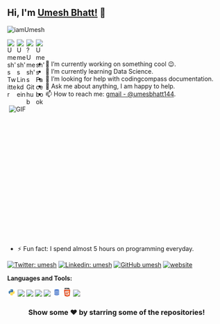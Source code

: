 ## Hi, I'm [Umesh Bhatt!](https://codingcompass.com) 👋

<p align="left"> <img src="https://komarev.com/ghpvc/?username=iamUmesh&label=Views&color=blue&style=plastic" alt="iamUmesh" /> </p>

<a href="https://twitter.com/UmeshBh00953237">
  <img align="left" alt="Umesh's Twitter" width="22px" src="https://cdn.jsdelivr.net/npm/simple-icons@v3/icons/twitter.svg" />
</a>
<a href="https://www.linkedin.com/in/umesh-bhatt-4449001aa/">
  <img align="left" alt="Umesh's Linkdein" width="22px" src="https://cdn.jsdelivr.net/npm/simple-icons@v3/icons/linkedin.svg" />
</a>
<a href="https://github.com/Umeshbhatt144">
  <img align="left" alt="?Umesh's Github" width="22px" src="https://cdn.jsdelivr.net/npm/simple-icons@v3/icons/github.svg" />
</a>
<a href="https://www.facebook.com/vijaydinanath.chauhan.750331">
  <img align="left" alt="Umesh's Facebook" width="22px" src="https://cdn.jsdelivr.net/npm/simple-icons@v3/icons/facebook.svg" />
</a>

<br/>
<img align="right" alt="GIF" src="https://github.com/abhisheknaiidu/abhisheknaiidu/raw/master/code.gif?raw=true" width="500" height="320" style="max-width:100%;">

<br/>



- 🔭 I’m currently working on something cool 😉.
- 🌱 I’m currently learning Data Science.
- 🤔 I’m looking for help with codingcompass documentation.
- 💬 Ask me about anything, I am happy to help.
- 📫 How to reach me: [gmail - @umesbhatt144](https://www.umeshbhatt144@gmail.com).
- ⚡ Fun fact: I spend almost 5 hours on programming everyday.

[![Twitter: umesh](https://img.shields.io/twitter/follow/umesh?style=social)](https://twitter.com/UmeshBh00953237)
[![Linkedin: umesh](https://img.shields.io/badge/-umesh-blue?style=flat-square&logo=Linkedin&logoColor=white&link=https://www.linkedin.com/in/umesh-bhatt-4449001aa/)](https://www.linkedin.com/in/umesh-bhatt-4449001aa/)
[![GitHub umesh](https://img.shields.io/github/followers/umesh?label=follow&style=social)](https://github.com/Umeshbhatt144)
[![website](https://img.shields.io/badge/PortfolioWebsite-codingcompass-2648ff?style=flat-square&logo=google-chrome)](https://cosingcompass.com)


**Languages and Tools:**  

<code><img height="20" src="https://raw.githubusercontent.com/github/explore/80688e429a7d4ef2fca1e82350fe8e3517d3494d/topics/python/python.png"></code>
<code><img height="20" src="https://raw.githubusercontent.com/github/explore/80688e429a7d4ef2fca1e82350fe8e3517d3494d/topics/machinelearning/machinelearning.png"></code>
<code><img height="20" src="https://raw.githubusercontent.com/github/explore/80688e429a7d4ef2fca1e82350fe8e3517d3494d/topics/deeplearning/deeplearning.png"></code>
<code><img height="20" src="https://raw.githubusercontent.com/github/explore/80688e429a7d4ef2fca1e82350fe8e3517d3494d/topics/tableau/tableau.png"></code>
<code><img height="20" src="https://raw.githubusercontent.com/github/explore/80688e429a7d4ef2fca1e82350fe8e3517d3494d/topics/excel/excel.png"></code>
<code><img height="20" src="https://raw.githubusercontent.com/github/explore/80688e429a7d4ef2fca1e82350fe8e3517d3494d/topics/sql/sql.png"></code>
<code><img height="20" src="https://raw.githubusercontent.com/github/explore/80688e429a7d4ef2fca1e82350fe8e3517d3494d/topics/html/html.png"></code>
<code><img height="20" src="https://raw.githubusercontent.com/github/explore/80688e429a7d4ef2fca1e82350fe8e3517d3494d/topics/css/javascript.css"></code>   


<div align="center">

### Show some ❤️ by starring some of the repositories!

</div>

